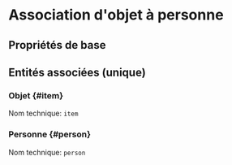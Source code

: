 # Association d'objet à personne
<!--- THIS FILE IS GENERATED PLEASE DO NOT EDIT IT DIRECTLY --->



## Propriétés de base



## Entités associées (unique)

### Objet {#item}



Nom technique: ```item```

### Personne {#person}



Nom technique: ```person```





